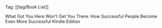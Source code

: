 Tag: [[tag/Book List]]

What Got You Here Won't Get You There: How Successful People Become Even More Successful Kindle Edition
